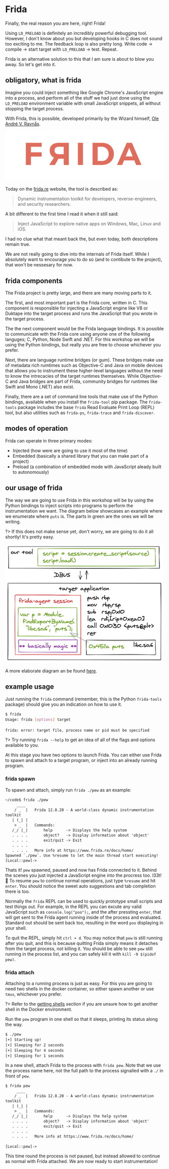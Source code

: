 # Frida

Finally, the real reason you are here, right! Frida!

Using `LD_PRELOAD` is definitely an incredibly powerful debugging tool. However, I don't know about you but developing hooks in C does not sound too exciting to me. The feedback loop is also pretty long. Write code -> compile -> start target with `LD_PRELOAD` -> test. Repeat.

Frida is an alternative solution to this that I am sure is about to blow you away. So let's get into it.

## obligatory, what is frida

Imagine you could inject something like Google Chrome's JavaScript engine into a process, and perform all of the stuff we had just done using the `LD_PRELOAD` environment variable with small JavaScript snippets, all without stopping the target process.

With Frida, this is possible, developed primarily by the Wizard himself, [Ole André V. Ravnås](https://twitter.com/oleavr).

![new](../_media/frida-new.png)

Today on the [frida.re](https://frida.re) website, the tool is described as:

> Dynamic instrumentation toolkit for developers, reverse-engineers, and security researchers.

A bit different to the first time I read it when it still said:

> Inject JavaScript to explore native apps on Windows, Mac, Linux and iOS.

I had no clue what that meant back the, but even today, both descriptions remain true.

We are not really going to dive into the internals of Frida itself. While I absolutely want to encourage you to do so (and to contibute to the project), that won't be nessesary for now.

## frida components

The Frida project is pretty large, and there are many moving parts to it.

The first, and most important part is the Frida core, written in C. This component is responsible for injecting a JavaScript engine like V8 or Duktape into the target process and runs the JavaScript that you wrote in the target process.

The the next component would be the Frida language bindings. It is possible to communicate with the Frida core using anyone one of the following languges; C, Python, Node Swift and .NET. For this workshop we will be using the Python bindings, but really you are free to choose whichever you prefer.

Next, there are language runtime bridges (or gum). These bridges make use of metadata rich rumtimes such as Objective-C and Java on mobile devices that allows you to instrument these higher-level languages without the need to know the intrecacies of the target runtimes themselves. While Objective-C and Java bridges are part of Frida, community bridges for runtimes like Swift and Mono (.NET) also exist.

Finally, there are a set of command line tools that make use of the Python bindings, available when you install the `frida-tool` pip package. The `frida-tools` package includes the base `frida` Read Evaluate Print Loop (REPL) tool, but also utilities such as `frida-ps`, `frida-trace` and `frida-discover`.

## modes of operation

Frida can operate in three primary modes:

- Injected (how were are going to use it most of the time)
- Embedded (basically a shared library that you can make part of a project)
- Preload (a combination of embedded mode with JavaScript aleady built to autonomously)

## our usage of frida

The way we are going to use Frida in this workshop will be by using the Python bindings to inject scripts into programs to perform the instrumentation we want. The diagram below showcases an example where we enumerate where `puts` is. The parts in green are the ones we will be writing.

?> If this does not make sense yet, don't worry, we are going to do it all shortly! It's pretty easy.

![frida-arch](../_media/frida-arch.png)

A more elaborate diagram an be found [here](https://frida.re/docs/hacking/).

## example usage

Just running the `frida` command (remember, this is the Python `frida-tools` package) should give you an indication on how to use it.

```bash
$ frida
Usage: frida [options] target

frida: error: target file, process name or pid must be specified
```

?> Try running `frida --help` to get an idea of all of the flags and options available to you.

At this stage you have two options to launch Frida. You can either use Frida to spawn and attach to a target program, or inject into an already running program.

### frida spawn

To spawn and attach, simply run `frida ./pew` as an example:

```text
~/code$ frida ./pew
     ____
    / _  |   Frida 12.8.20 - A world-class dynamic instrumentation toolkit
   | (_| |
    > _  |   Commands:
   /_/ |_|       help      -> Displays the help system
   . . . .       object?   -> Display information about 'object'
   . . . .       exit/quit -> Exit
   . . . .
   . . . .   More info at https://www.frida.re/docs/home/
Spawned `./pew`. Use %resume to let the main thread start executing!
[Local::pew]->
```

Thats it! `pew` spawned, paused and now has Frida connected to it. Behind the scenes you just injected a JavaScript engine into the procress too. l33t! 🎉 To resume `pew` to continue normal operations, just type `%resume` and hit `enter`. You should notice the sweet auto suggestions and tab completion there is too.

Normally the `frida` REPL can be used to quickly prototype small scripts and test things out. For example, in the REPL you can excute any valid JavaScript such as `console.log("poo");`, and the after pressting `enter`, that will get sent to the Frida agent running inside of the process and evaluated. Standard out should be sent back too, resulting in the word `poo` displaying in your shell.

To quit the REPL, simply hit `ctrl + d`. You may notice that `pew` is still running after you quit, and this is because quitting Frida simply means it detaches from the target process, not killing it. You should be able to see `pew` still running in the process list, and you can safely kill it with `kill -9 $(pidof pew)`.

### frida attach

Attaching to a running process is just as easy. For this you are going to need two shells in the docker container, so either spawn another or use `tmux`, whichever you prefer.

?> Refer to the [getting shells](0-getting-started/shells) section if you are unsure how to get another shell in the Docker environment.

Run the `pew` program in one shell so that it sleeps, printing its status along the way.

```bash
$ ./pew
[+] Starting up!
[+] Sleeping for 2 seconds
[+] Sleeping for 4 seconds
[+] Sleeping for 1 seconds
```

In a new shell, attach Frida to the process with `frida pew`. Note that we use the process name here, not the full path to the process signalled with a `./` in front of `pew`.

```text
$ frida pew
     ____
    / _  |   Frida 12.8.20 - A world-class dynamic instrumentation toolkit
   | (_| |
    > _  |   Commands:
   /_/ |_|       help      -> Displays the help system
   . . . .       object?   -> Display information about 'object'
   . . . .       exit/quit -> Exit
   . . . .
   . . . .   More info at https://www.frida.re/docs/home/

[Local::pew]->
```

This time round the process is not paused, but instead allowed to continue as normal with Frida attached. We are now ready to start instrumentation!
